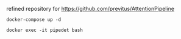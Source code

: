 refined repository for https://github.com/previtus/AttentionPipeline


```
docker-compose up -d
```

```
docker exec -it pipedet bash
```